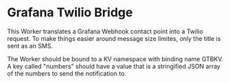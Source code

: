 # Grafana Twilio Bridge
This Worker translates a Grafana Webhook contact point into a Twilio request. To make things easier around message size limites,
only the title is sent as an SMS.

The Worker should be bound to a KV namespace with binding name GTBKV. A key called "numbers" should have a value that
is a stringified JSON array of the numbers to send the notification to.
